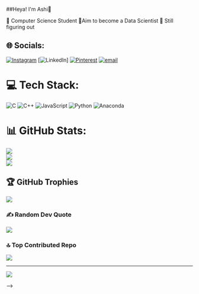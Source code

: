 ##Heya! I'm Ashi💌

🧠 Computer Science Student 
🎈Aim to become a Data Scientist
💫 Still figuring out 

## 🌐 Socials:
[![Instagram](https://img.shields.io/badge/Instagram-%23E4405F.svg?logo=Instagram&logoColor=white)](https://instagram.com/ashigupta1103) [![LinkedIn](https://img.shields.io/badge/LinkedIn-%230077B5.svg?logo=linkedin&logoColor=white)] [![Pinterest](https://img.shields.io/badge/Pinterest-%23E60023.svg?logo=Pinterest&logoColor=white)](https://pinterest.com/~ashi<3) [![email](https://img.shields.io/badge/Email-D14836?logo=gmail&logoColor=white)](mailto:ashiguptaa.11@gmail.com) 

# 💻 Tech Stack:
![C](https://img.shields.io/badge/c-%2300599C.svg?style=for-the-badge&logo=c&logoColor=white) ![C++](https://img.shields.io/badge/c++-%2300599C.svg?style=for-the-badge&logo=c%2B%2B&logoColor=white) ![JavaScript](https://img.shields.io/badge/javascript-%23323330.svg?style=for-the-badge&logo=javascript&logoColor=%23F7DF1E) ![Python](https://img.shields.io/badge/python-3670A0?style=for-the-badge&logo=python&logoColor=ffdd54) ![Anaconda](https://img.shields.io/badge/Anaconda-%2344A833.svg?style=for-the-badge&logo=anaconda&logoColor=white)
# 📊 GitHub Stats:
![](https://github-readme-stats.vercel.app/api?username=ashigupta1103&theme=date_night&hide_border=false&include_all_commits=false&count_private=false)<br/>
![](https://nirzak-streak-stats.vercel.app/?user=ashigupta1103&theme=date_night&hide_border=false)<br/>
![](https://github-readme-stats.vercel.app/api/top-langs/?username=ashigupta1103&theme=date_night&hide_border=false&include_all_commits=false&count_private=false&layout=compact)

## 🏆 GitHub Trophies
![](https://github-profile-trophy.vercel.app/?username=ashigupta1103&theme=calm_pink&no-frame=false&no-bg=true&margin-w=4)

### ✍️ Random Dev Quote
![](https://quotes-github-readme.vercel.app/api?type=horizontal&theme=light)

### 🔝 Top Contributed Repo
![](https://github-contributor-stats.vercel.app/api?username=ashigupta1103&limit=5&theme=calm_pink&combine_all_yearly_contributions=true)

---
[![](https://visitcount.itsvg.in/api?id=ashigupta1103&icon=7&color=10)](https://visitcount.itsvg.in)

<!-- Proudly created with GPRM ( https://gprm.itsvg.in ) -->
-->
